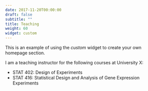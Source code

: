 ```yaml
---
date: 2017-11-20T00:00:00
draft: false
subtitle: ""
title: Teaching
weight: 60
widget: custom
---
```


This is an example of using the *custom* widget to create your own homepage section.

I am a teaching instructor for the following courses at University X:

- STAT 402: Design of Experiments
- STAT 416: Statistical Design and Analysis of Gene Expression Experiments
